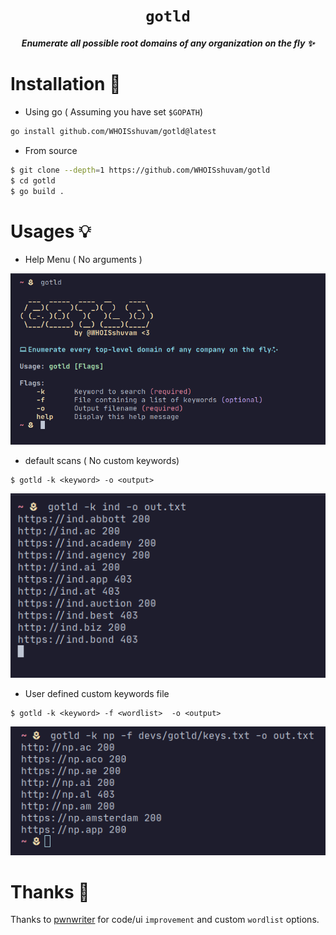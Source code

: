 <div align="center">
  <h1><code>gotld</code></h1> 
  <p><strong><em>Enumerate all possible root domains of any organization on the fly ✨</em></strong></p>
</div>

# Installation 📩

- Using go ( Assuming you have set `$GOPATH`)
```bash
go install github.com/WHOISshuvam/gotld@latest
```
- From source
```bash
$ git clone --depth=1 https://github.com/WHOISshuvam/gotld 
$ cd gotld
$ go build . 
```

# Usages 💡
- Help Menu ( No arguments )

![](/extras/help.png)

- default scans ( No custom keywords)
```
$ gotld -k <keyword> -o <output>
```


![](/extras/withoutfile.png)

- User defined custom keywords file
```
$ gotld -k <keyword> -f <wordlist>  -o <output>
```

![](/extras/withfile.png)

# Thanks 🌺
Thanks to [pwnwriter](https://github.com/pwnwriter) for code/ui `improvement` and  custom `wordlist` options.

